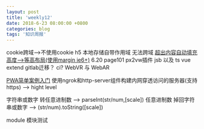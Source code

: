 ```yaml
---
layout: post
title: 'weekly12'
date: 2018-6-23 08:00:00 +0800
categories: blog
tags: '知识周报'
---
```


cookie跨域-->不使用cookie h5 本地存储自带作用域 无法跨域
[超出内容自动填充高度-->等高布局(使用margin ie6+)](http://demo.cssworld.cn/4/3-2.php)
6.20 page101
px2vw插件
jsb 以及 ts
vue extend
gitlab迁移？ ci?
WebVR 与 WebAR

[PWA简单案例入门](https://zhuanlan.zhihu.com/p/25459319)
使用ngrok和http-server组件构建内网穿透访问的服务器(支持https) --> hight level

字符串或数字 转任意进制数 --> parseInt(str/num,[scale])
任意进制数 掉回字符串或数字 --> (str/num).toString([scale])

module 模块测试